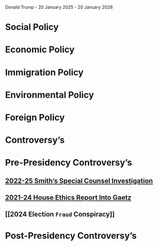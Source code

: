 Donald Trump - 20 January 2025 - 20 January 2028  
# Social Policy

# Economic Policy

# Immigration Policy

# Environmental Policy

# Foreign Policy

# Controversy’s

# Pre-Presidency Controversy’s
## [2022-25 Smith’s Special Counsel Investigation](2022-25%20Smith’s%20Special%20Counsel%20Investigation)
## [2021-24 House Ethics Report Into Gaetz](2021-24%20House%20Ethics%20Report%20Into%20Gaetz)
## [[2024 Election `Fraud` Conspiracy]]
# Post-Presidency Controversy’s
